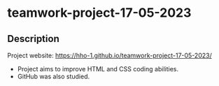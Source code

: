 # teamwork-project-17-05-2023
## Description
Project website: https://hho-1.github.io/teamwork-project-17-05-2023/

- Project aims to improve HTML and CSS coding abilities.
- GitHub was also studied.
